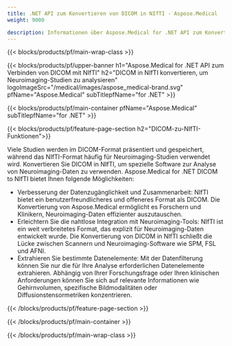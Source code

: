 ```yaml
---
title: .NET API zum Konvertieren von DICOM in NIfTI - Aspose.Medical
weight: 9000

description: Informationen über Aspose.Medical for .NET API zum Konvertieren von DICOM in NIfTI
---
```


{{< blocks/products/pf/main-wrap-class >}}

{{< blocks/products/pf/upper-banner h1="Aspose.Medical for .NET API zum Verbinden von DICOM mit NIfTI" h2="DICOM in NIfTI konvertieren, um Neuroimaging-Studien zu analysieren" logoImageSrc="/medical/images/aspose_medical-brand.svg" pfName="Aspose.Medical" subTitlepfName="for .NET" >}}

{{< blocks/products/pf/main-container pfName="Aspose.Medical" subTitlepfName="for .NET" >}}

{{< blocks/products/pf/feature-page-section h2="DICOM-zu-NIfTI-Funktionen">}}

<p>Viele Studien werden im DICOM-Format präsentiert und gespeichert, während das NIfTI-Format häufig für Neuroimaging-Studien verwendet wird. Konvertieren Sie DICOM in NIfTI, um spezielle Software zur Analyse von Neuroimaging-Daten zu verwenden. Aspose.Medical for .NET DICOM to NIfTI bietet Ihnen folgende Möglichkeiten:</p>

<ul>
<li>Verbesserung der Datenzugänglichkeit und Zusammenarbeit: NIfTI bietet ein benutzerfreundlicheres und offeneres Format als DICOM. Die Konvertierung von Aspose.Medical ermöglicht es Forschern und Klinikern, Neuroimaging-Daten effizienter auszutauschen.</li>
<li>Erleichtern Sie die nahtlose Integration mit Neuroimaging-Tools: NIfTI ist ein weit verbreitetes Format, das explizit für Neuroimaging-Daten entwickelt wurde. Die Konvertierung von DICOM in NIfTI schließt die Lücke zwischen Scannern und Neuroimaging-Software wie SPM, FSL und AFNI.</li>
<li>Extrahieren Sie bestimmte Datenelemente: Mit der Datenfilterung können Sie nur die für Ihre Analyse erforderlichen Datenelemente extrahieren. Abhängig von Ihrer Forschungsfrage oder Ihren klinischen Anforderungen können Sie sich auf relevante Informationen wie Gehirnvolumen, spezifische Bildmodalitäten oder Diffusionstensormetriken konzentrieren.</li>
</ul>

{{< /blocks/products/pf/feature-page-section >}}

{{< /blocks/products/pf/main-container >}}

{{< /blocks/products/pf/main-wrap-class >}}